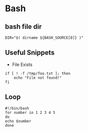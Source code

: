 # Bash
## bash file dir
```
DIR="$( dirname ${BASH_SOURCE[0]} )"
```

## Useful Snippets
* File Exists
```
if [ ! -f /tmp/foo.txt ]; then
    echo "File not found!"
fi
```

## Loop
```
#!/bin/bash
for number in 1 2 3 4 5
do
echo $number
done
```
